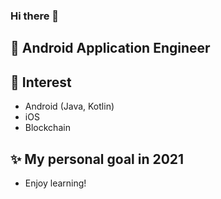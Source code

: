 ### Hi there 👋

<!--
**SeulGeek/SeulGeek** is a ✨ _special_ ✨ repository because its `README.md` (this file) appears on your GitHub profile.

Here are some ideas to get you started:

- 🔭 I’m currently working on ...
- 🌱 I’m currently learning ...
- 👯 I’m looking to collaborate on ...
- 🤔 I’m looking for help with ...
- 💬 Ask me about ...
- 📫 How to reach me: ...
- 😄 Pronouns: ...
- ⚡ Fun fact: ...
-->

## 🔭 Android Application Engineer

## 🌱 Interest
- Android (Java, Kotlin)
- iOS
- Blockchain

## :sparkles: My personal goal in 2021
- Enjoy learning!
